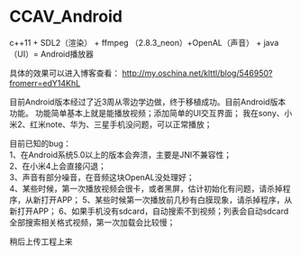 # CCAV_Android
 c++11  +  SDL2（渲染） + ffmpeg （2.8.3_neon）+OpenAL（声音） + java （UI）= Android播放器

具体的效果可以进入博客查看：
http://my.oschina.net/klttl/blog/546950?fromerr=edY14KhL

目前Android版本经过了近3周从零边学边做，终于移植成功。目前Android版本功能。
功能简单基本上就是能播放视频；添加简单的UI交互界面；
我在sony、小米2、红米note、华为、三星手机没问题，可以正常播放；

目前已知的bug：                                                                                                                     
1、在Android系统5.0以上的版本会奔溃，主要是JNI不兼容性；                                                                                 
2、在小米4上会直接闪退；                                                                                                                 
3、声音有部分噪音，在音频这块OpenAL没处理好；                                                                                           
4、某些时候，第一次播放视频会很卡，或者黑屏，估计初始化有问题，请杀掉程序，从新打开APP；                                                                                                                                        5、某些时候第一次播放前几秒有白膜现象，请杀掉程序，从新打开APP；                                                                                                                            6、如果手机没有sdcard，自动搜索不到视频；列表会自动sdcard全部搜索相关格式视频，第一次加载会比较慢；                                      


稍后上传工程上来



